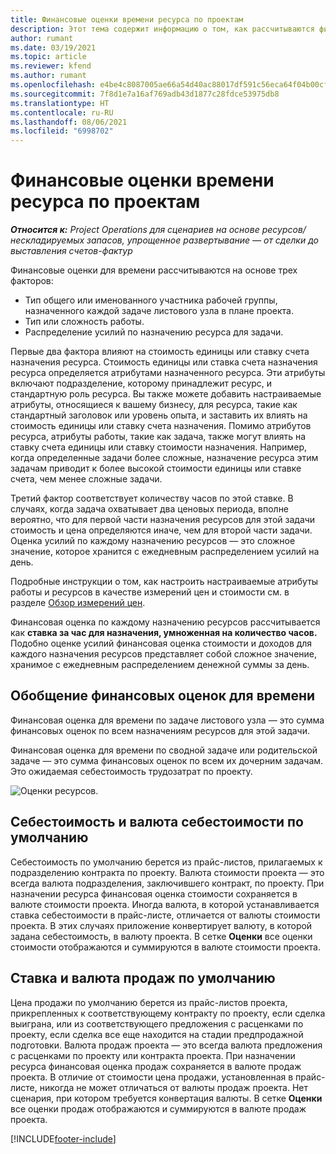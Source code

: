 ```yaml
---
title: Финансовые оценки времени ресурса по проектам
description: Этот тема содержит информацию о том, как рассчитываются финансовые оценки для времени.
author: rumant
ms.date: 03/19/2021
ms.topic: article
ms.reviewer: kfend
ms.author: rumant
ms.openlocfilehash: e4be4c8087005ae66a54d40ac88017df591c56eca64f04b00cf34b0e5a8a09ce
ms.sourcegitcommit: 7f8d1e7a16af769adb43d1877c28fdce53975db8
ms.translationtype: HT
ms.contentlocale: ru-RU
ms.lasthandoff: 08/06/2021
ms.locfileid: "6998702"
---
```

# <a name="financial-estimates-for-resource-time-on-projects"></a>Финансовые оценки времени ресурса по проектам

_**Относится к:** Project Operations для сценариев на основе ресурсов/нескладируемых запасов, упрощенное развертывание — от сделки до выставления счетов-фактур_

Финансовые оценки для времени рассчитываются на основе трех факторов: 

- Тип общего или именованного участника рабочей группы, назначенного каждой задаче листового узла в плане проекта. 
- Тип или сложность работы.
- Распределение усилий по назначению ресурса для задачи. 

Первые два фактора влияют на стоимость единицы или ставку счета назначения ресурса. Стоимость единицы или ставка счета назначения ресурса определяется атрибутами назначенного ресурса. Эти атрибуты включают подразделение, которому принадлежит ресурс, и стандартную роль ресурса. Вы также можете добавить настраиваемые атрибуты, относящиеся к вашему бизнесу, для ресурса, такие как стандартный заголовок или уровень опыта, и заставить их влиять на стоимость единицы или ставку счета назначения.
Помимо атрибутов ресурса, атрибуты работы, такие как задача, также могут влиять на ставку счета единицы или ставку стоимости назначения. Например, когда определенные задачи более сложные, назначение ресурса этим задачам приводит к более высокой стоимости единицы или ставке счета, чем менее сложные задачи.   

Третий фактор соответствует количеству часов по этой ставке. В случаях, когда задача охватывает два ценовых периода, вполне вероятно, что для первой части назначения ресурсов для этой задачи стоимость и цена определяются иначе, чем для второй части задачи. Оценка усилий по каждому назначению ресурсов — это сложное значение, которое хранится с ежедневным распределением усилий на день.

Подробные инструкции о том, как настроить настраиваемые атрибуты работы и ресурсов в качестве измерений цен и стоимости см. в разделе [Обзор измерений цен](../pricing-costing/pricing-dimensions-overview.md).

Финансовая оценка по каждому назначению ресурсов рассчитывается как **ставка за час для назначения, умноженная на количество часов.**  Подобно оценке усилий финансовая оценка стоимости и доходов для каждого назначения ресурсов представляет собой сложное значение, хранимое с ежедневным распределением денежной суммы за день. 

## <a name="summarizing-financial-estimates-for-time"></a>Обобщение финансовых оценок для времени
Финансовая оценка для времени по задаче листового узла — это сумма финансовых оценок по всем назначениям ресурсов для этой задачи.

Финансовая оценка для времени по сводной задаче или родительской задаче — это сумма финансовых оценок по всем их дочерним задачам. Это ожидаемая себестоимость трудозатрат по проекту. 

![Оценки ресурсов.](./media/navigation12.png)

## <a name="default-cost-price-and-cost-currency"></a>Себестоимость и валюта себестоимости по умолчанию

Себестоимость по умолчанию берется из прайс-листов, прилагаемых к подразделению контракта по проекту. Валюта стоимости проекта — это всегда валюта подразделения, заключившего контракт, по проекту. При назначении ресурса финансовая оценка стоимости сохраняется в валюте стоимости проекта. Иногда валюта, в которой устанавливается ставка себестоимости в прайс-листе, отличается от валюты стоимости проекта. В этих случаях приложение конвертирует валюту, в которой задана себестоимость, в валюту проекта. В сетке **Оценки** все оценки стоимости отображаются и суммируются в валюте стоимости проекта. 

## <a name="default-bill-rate-and-sales-currency"></a>Ставка и валюта продаж по умолчанию

Цена продажи по умолчанию берется из прайс-листов проекта, прикрепленных к соответствующему контракту по проекту, если сделка выиграна, или из соответствующего предложения с расценками по проекту, если сделка все еще находится на стадии предпродажной подготовки. Валюта продаж проекта — это всегда валюта предложения с расценками по проекту или контракта проекта. При назначении ресурса финансовая оценка продаж сохраняется в валюте продаж проекта. В отличие от стоимости цена продажи, установленная в прайс-листе, никогда не может отличаться от валюты продаж проекта. Нет сценария, при котором требуется конвертация валюты. В сетке **Оценки** все оценки продаж отображаются и суммируются в валюте продаж проекта. 

[!INCLUDE[footer-include](../includes/footer-banner.md)]
